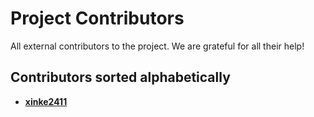 # Project Contributors

All external contributors to the project. We are grateful for all their help!

## Contributors sorted alphabetically


- **[xinke2411](https://github.com/xinke2411)**

